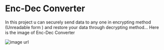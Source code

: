 # Enc-Dec Converter
In this project u can securely send data to any one in encrypting method (Unreadable form ) and restore your data through decrypting method...
Here is the image of Enc-Dec Converter 

![image url]()

